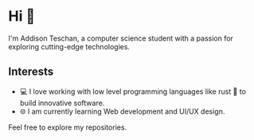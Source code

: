 # Hi 👋

I'm Addison Teschan, a computer science student with a passion for exploring cutting-edge technologies.

## Interests

- 💻 I love working with low level programming languages like rust 🦀 to build innovative software.
- 🌐 I am currently learning Web development and UI/UX design.


Feel free to explore my repositories.
